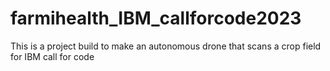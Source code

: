 # farmihealth_IBM_callforcode2023
This is a project build to make an autonomous drone that scans a crop field for IBM call for code
